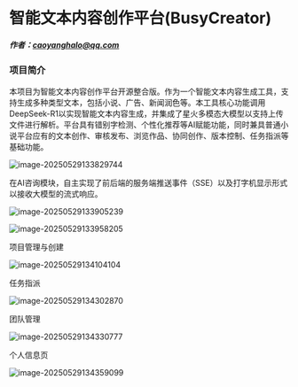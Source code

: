 # 智能文本内容创作平台(BusyCreator)
##### 作者：caoyanghalo@qq.com

### 项目简介

本项目为智能文本内容创作平台开源整合版。作为一个智能文本内容生成工具，支持生成多种类型文本，包括小说、广告、新闻润色等。本工具核心功能调用 DeepSeek-R1以实现智能文本内容生成，并集成了星火多模态大模型以支持上传文件进行解析。平台具有错别字检测、个性化推荐等AI赋能功能，同时兼具普通小说平台应有的文本创作、审核发布、浏览作品、协同创作、版本控制、任务指派等基础功能。

![image-20250529133829744](https://files-1317662942.cos.ap-nanjing.myqcloud.com/files_to_view/image-20250529133829744.png)

在AI咨询模块，自主实现了前后端的服务端推送事件（SSE）以及打字机显示形式以接收大模型的流式响应。

![image-20250529133905239](https://files-1317662942.cos.ap-nanjing.myqcloud.com/files_to_view/image-20250529133905239.png)

![image-20250529133958205](https://files-1317662942.cos.ap-nanjing.myqcloud.com/files_to_view/image-20250529133958205.png)

项目管理与创建

![image-20250529134104104](https://files-1317662942.cos.ap-nanjing.myqcloud.com/files_to_view/image-20250529134104104.png)

任务指派

![image-20250529134302870](https://files-1317662942.cos.ap-nanjing.myqcloud.com/files_to_view/image-20250529134302870.png)

团队管理

![image-20250529134330777](https://files-1317662942.cos.ap-nanjing.myqcloud.com/files_to_view/image-20250529134330777.png)

个人信息页

![image-20250529134359099](https://files-1317662942.cos.ap-nanjing.myqcloud.com/files_to_view/image-20250529134359099.png)
